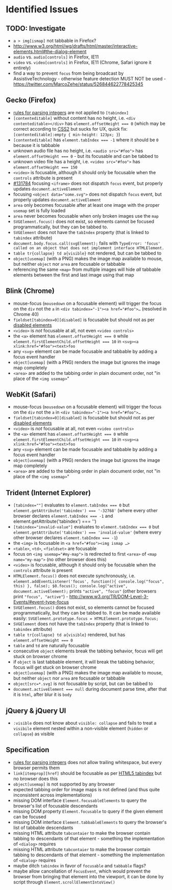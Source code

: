 # Identified Issues #

## TODO: Investigate

* `a > img[ismap]` not tabbable in Firefox?
* http://www.w3.org/html/wg/drafts/html/master/interactive-elements.html#the-dialog-element
* `audio` vs. `audio[controls]` in Firefox, IE11
* `video` vs. `video[controls]` in Firefox, IE11 (Chrome, Safari ignore it entirely)
* find a way to prevent `focus` from being broadcast by AssistiveTechnology - otherwise feature detection MUST NOT be used - https://twitter.com/MarcoZehe/status/526844622778425345


## Gecko (Firefox) ##

* [rules for parsing integers](http://www.w3.org/TR/html5/infrastructure.html#rules-for-parsing-integers) are not applied to `[tabindex]`
* `[contenteditable]` without content has no height, i.e. `<div contenteditable></div>` has `element.offsetHeight === 0` (which may be correct according to [CSS2](http://www.w3.org/TR/CSS2/visudet.html#normal-block) but sucks for UX, quick fix: `[contenteditable]:empty { min-height: 123px; }`)
* `[contenteditable]` has `element.tabIndex === -1` where it should be `0` because it is tabbable
* unknown audio file has no height, i.e. `<audio src="#foo">` has `element.offsetHeight === 0` - but its focusable and can be tabbed to
* unknown video file has a height, i.e. `<video src="#foo">` has `element.offsetHeight === 150`
* `<video>` is focusable, although it should only be focusable when the `controls` attribute is present
* [#131784](https://bugzilla.mozilla.org/show_bug.cgi?id=131784) focusing `<iframe>` does not dispatch `focus` event, but properly updates `document.activeElement`
* focusing `<object data="some.svg">` does not dispatch `focus` event, but properly updates `document.activeElement`
* `area` only becomes focusable after at least one image with the proper `usemap` set is fully loaded
* `area` never becomes focusable when only broken images use the `map`
* `SVGElement.focus()` does not exist, so elements cannot be focused programmatically, but they can be tabbed to.
* `SVGElement` does not have the `tabIndex` property (that is linked to `tabindex` attribute)
* `document.body.focus.call(svgElement);` fails with `TypeError: 'focus' called on an object that does not implement interface HTMLElement.`
* `table tr{collapse} td a{visible}` not rendered, but can be tabbed to
* `object[usemap]` (with a PNG) makes the image map available to mouse, but neither `object` nor `area` are focusable or tabbable
* referencing the same `<map>` from multiple images will hide *all* tabbable elements between the first and last image using that map


## Blink (Chrome) ##

* mouse-focus (`mousedown` on a focusable element) will trigger the focus on the `div` not the `a` in `<div tabindex="-1"><a href="#foo">…` (resolved in Chrome 40)
* `fieldset[tabindex=0][disabled]` is focusable but should not as per [disabled elements](http://www.w3.org/TR/html5/disabled-elements.html#concept-element-disabled)
* `<video>` is *not* focusable at all, not even `<video controls>`
* the `<a>` element has `element.offsetHeight === 0` while `element.firstElementChild.offsetHeight === 10` in `<svg><a xlink:href="#foo"><text>foo`
* any `<svg>` element can be made focusable and tabbable by adding a focus event handler
* `object[usemap]` (with a PNG) renders the image but ignores the image map completely
* `<area>` are added to the tabbing order in plain document order, not "in place of the `<img usemap>`"


## WebKit (Safari) ##

* mouse-focus (`mousedown` on a focusable element) will trigger the focus on the `div` not the `a` in `<div tabindex="-1"><a href="#foo">…`
* `fieldset[tabindex=0][disabled]` is focusable but should not as per [disabled elements](http://www.w3.org/TR/html5/disabled-elements.html#concept-element-disabled)
* `<video>` is *not* focusable at all, not even `<video controls>`
* the `<a>` element has `element.offsetHeight === 0` while `element.firstElementChild.offsetHeight === 10` in `<svg><a xlink:href="#foo"><text>foo`
* any `<svg>` element can be made focusable and tabbable by adding a focus event handler
* `object[usemap]` (with a PNG) renders the image but ignores the image map completely
* `<area>` are added to the tabbing order in plain document order, not "in place of the `<img usemap>`"


## Trident (Internet Explorer) ##

* `[tabindex=""]` evaluates to `element.tabIndex === 0` but `element.getAttribute('tabindex') === '-32768'` (where every other browser declares `element.tabIndex === -1` and element.getAttribute('tabindex') === '')
* `[tabindex="invalid-value"]` evaluates to `element.tabIndex === 0` but `element.getAttribute('tabindex') === 'invalid-value'` (where every other browser declares `element.tabIndex === -1`)
* the `<img>` is focusable in `<a href="#foo"><img ismap …>`
* `<table>`, `<td>`, `<fieldset>` are focusable
* focus on `<img usemap="#my-map">` is redirected to first `<area>` of `<map name="my-map">` (no other browser does this)
* `<video>` is focusable, although it should only be focusable when the `controls` attribute is present
* `HTMLElement.focus()` does not execute synchronously, i.e. `element.addEventListener('focus', function(){ console.log("focus", this) }, false); $0.focus(); console.log("active", document.activeElement);` prints `"active", "focus"` (other browsers print `"focus", "active"`) - http://www.w3.org/TR/DOM-Level-3-Events/#event-type-focus
* `SVGElement.focus()` does not exist, so elements cannot be focused programmatically, but they can be tabbed to. It can be made available easily: `SVGElement.prototype.focus = HTMLElement.prototype.focus;`
* `SVGElement` does not have the `tabIndex` property (that is linked to `tabindex` attribute)
* `table tr{collapse} td a{visible}` rendered, but has `element.offsetHeight === 0`
* `table` and `td` are naturally focusable
* consecutive `object` elements break the tabbing behavior, focus will get stuck on browser chrome
* if `object` is last tabbable element, it will break the tabbing behavior, focus will get stuck on browser chrome
* `object[usemap]` (with a PNG) makes the image map available to mouse, but neither `object` nor `area` are focusable or tabbable
* `object[src=*.svg]` is not focusable by script, but can be tabbed to
* `document.activeElement === null` during document parse time, after that it is `html`, after blur it is `body`


## jQuery & jQuery UI ##

* `:visible` does not know about `visible: collapse` and fails to treat a `visibile` element nested within a non-visible element (`hidden` or `collapse`) as visible


## Specification ##

* [rules for parsing integers](http://www.w3.org/TR/html5/infrastructure.html#rules-for-parsing-integers) does not allow trailing whitespace, but every browser permits them
* `link[itemprop][href]` should be focusable as per [HTML5 tabindex](http://www.w3.org/TR/html5/editing.html#sequential-focus-navigation-and-the-tabindex-attribute) but no browser does this
* `object[usemap]` is not supported by any browser
* expected tabbing order for image maps is not defined (and thus quite inconsistent across implementations)
* missing DOM interface `Element.focusableElements` to query the browser's list of focusable descendants
* missing DOM property `Element.focusable` to query if the given element can be focused
* missing DOM interface `Element.tabbableElements` to query the browser's list of tabbable descendants
* missing HTML attribute `tabcontaier` to make the browser contain tabbing to descendants of that element - something the implementation of `<dialog>` requires
* missing HTML attribute `tabcontaier` to make the browser contain tabbing to descendants of that element - something the implementation of `<dialog>` requires
* maybe ditch `tabindex` in favor of `focusable` and `tabbable` flags?
* maybe allow cancellation of `FocusEvent`, which would prevent the browser from bringing that element into the viewport, it can be done by script through `Element.scrollElementIntoView()`

